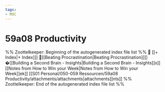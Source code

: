```yaml
---
tags: 
- MOC
---
```

# 59a08 Productivity



%% Zoottelkeeper: Beginning of the autogenerated index file list  %%
📄 [[+ Index|+ Index]]]
📄[[Beating Procrastination|Beating Procrastination]]]]
�[[Building a Second Brain - Insights|Building a Second Brain - Insights]]s]]
[[Notes from How to Win your Week|Notes from How to Win your Week]]ek]]
[[S01 Personal/050-059 Ressourcen/59a08 Productivity/attachments/attachments|attachments]]nts]]
%% Zoottelkeeper: End of the autogenerated index file list  %%

